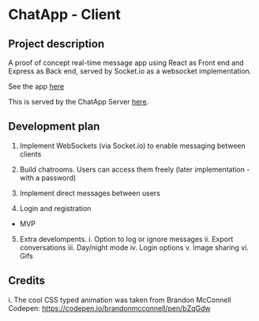 # ChatApp - Client

## Project description

A proof of concept real-time message app using React as Front end and Express as Back end, served by Socket.io as a websocket implementation.

See the app [here](https://paichatapp.herokuapp.com/)

This is served by the ChatApp Server [here](https://github.com/palvarezimaz/chatapp-server).

## Development plan

1. Implement WebSockets (via Socket.io) to enable messaging between clients
2. Build chatrooms. Users can access them freely (later implementation - with a password)
3. Implement direct messages between users

4. Login and registration

- MVP

5. Extra develompents.
   i. Option to log or ignore messages
   ii. Export conversations
   iii. Day/night mode
   iv. Login options
   v. Image sharing
   vi. Gifs

## Credits

i. The cool CSS typed animation was taken from Brandon McConnell Codepen: https://codepen.io/brandonmcconnell/pen/bZqGdw
